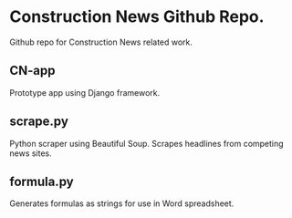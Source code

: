 # Construction News Github Repo.

Github repo for Construction News related work.

## CN-app
Prototype app using Django framework.
## scrape.py
Python scraper using Beautiful Soup. Scrapes headlines from competing news sites.

## formula.py
Generates formulas as strings for use in Word spreadsheet.
